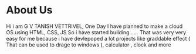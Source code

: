 # About Us
Hi i am G V TANISH VETTRIVEL, 
One Day I have planned to make a cloud OS using HTML, CSS, JS So i have started building...... That was very very easy for me because i have devlepoped a lot projects like graddable effect ( That can be used to drage to windows ), calculator , clock and more
